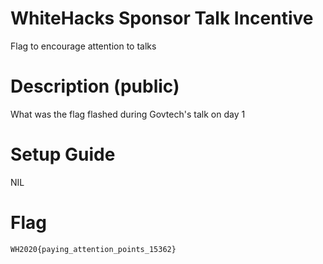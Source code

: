 # WhiteHacks Sponsor Talk Incentive

Flag to encourage attention to talks 

# Description (public)

What was the flag flashed during Govtech's talk on day 1

# Setup Guide

NIL

# Flag

`WH2020{paying_attention_points_15362}`